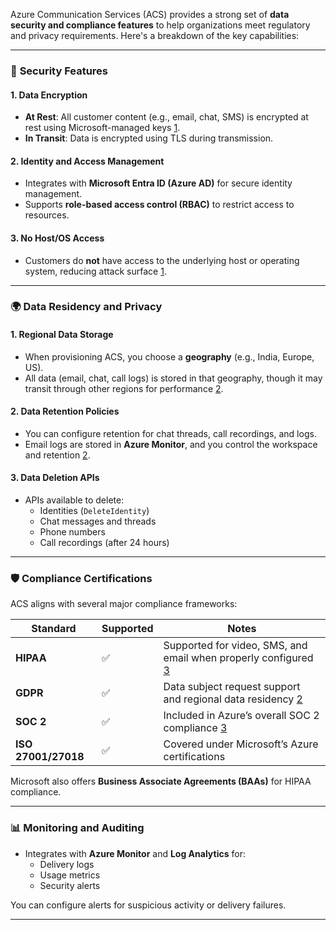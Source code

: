 Azure Communication Services (ACS) provides a strong set of **data security and compliance features** to help organizations meet regulatory and privacy requirements. Here's a breakdown of the key capabilities:

---

### 🔐 **Security Features**

#### **1. Data Encryption**
- **At Rest**: All customer content (e.g., email, chat, SMS) is encrypted at rest using Microsoft-managed keys [1](https://learn.microsoft.com/en-us/security/benchmark/azure/baselines/azure-communication-services-security-baseline).
- **In Transit**: Data is encrypted using TLS during transmission.

#### **2. Identity and Access Management**
- Integrates with **Microsoft Entra ID (Azure AD)** for secure identity management.
- Supports **role-based access control (RBAC)** to restrict access to resources.

#### **3. No Host/OS Access**
- Customers do **not** have access to the underlying host or operating system, reducing attack surface [1](https://learn.microsoft.com/en-us/security/benchmark/azure/baselines/azure-communication-services-security-baseline).

---

### 🌍 **Data Residency and Privacy**

#### **1. Regional Data Storage**
- When provisioning ACS, you choose a **geography** (e.g., India, Europe, US).
- All data (email, chat, call logs) is stored in that geography, though it may transit through other regions for performance [2](https://learn.microsoft.com/en-us/azure/communication-services/concepts/privacy).

#### **2. Data Retention Policies**
- You can configure retention for chat threads, call recordings, and logs.
- Email logs are stored in **Azure Monitor**, and you control the workspace and retention [2](https://learn.microsoft.com/en-us/azure/communication-services/concepts/privacy).

#### **3. Data Deletion APIs**
- APIs available to delete:
  - Identities (`DeleteIdentity`)
  - Chat messages and threads
  - Phone numbers
  - Call recordings (after 24 hours)

---

### 🛡️ **Compliance Certifications**

ACS aligns with several major compliance frameworks:

| Standard | Supported | Notes |
|----------|-----------|-------|
| **HIPAA** | ✅ | Supported for video, SMS, and email when properly configured [3](https://learn.microsoft.com/en-us/answers/questions/1687871/is-azure-communication-services-hipaa-compliant) |
| **GDPR** | ✅ | Data subject request support and regional data residency [2](https://learn.microsoft.com/en-us/azure/communication-services/concepts/privacy) |
| **SOC 2** | ✅ | Included in Azure’s overall SOC 2 compliance [3](https://learn.microsoft.com/en-us/answers/questions/1687871/is-azure-communication-services-hipaa-compliant) |
| **ISO 27001/27018** | ✅ | Covered under Microsoft’s Azure certifications |

Microsoft also offers **Business Associate Agreements (BAAs)** for HIPAA compliance.

---

### 📊 **Monitoring and Auditing**
- Integrates with **Azure Monitor** and **Log Analytics** for:
  - Delivery logs
  - Usage metrics
  - Security alerts

You can configure alerts for suspicious activity or delivery failures.

---
